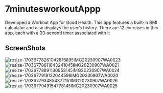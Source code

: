 # 7minutesworkoutAppp
Developed a Workout App for Good Health. This app features a built-in BMI calculator and also displays the user’s
history. There are 12 exercises in this app, each with a 30-second timer associated with it

## ScreenShots
![resize-17036778261042816895IMG20230907WA0023](https://github.com/harshitkumar18/7minutesworkoutAppp/assets/136173522/35cee4b3-176f-4a82-9f03-0835a47b8c1c)   ![resize-17036778611643241045IMG20230907WA0021](https://github.com/harshitkumar18/7minutesworkoutAppp/assets/136173522/a5160fc3-6a87-4264-b4e7-9d3ef2204f1f)
![resize-17036778891136953145IMG20230907WA0024](https://github.com/harshitkumar18/7minutesworkoutAppp/assets/136173522/75048aea-6a6d-4106-b76e-76bb43514062)   ![resize-1703677918132044596IMG20230907WA0020](https://github.com/harshitkumar18/7minutesworkoutAppp/assets/136173522/da7944d0-9eee-49ae-b1c0-76b798a62eb1)
![resize-1703677934854372151IMG20230907WA0026](https://github.com/harshitkumar18/7minutesworkoutAppp/assets/136173522/508df6af-2a3f-410d-ab52-3a20a8c03b05)    ![resize-1703677949154778145IMG20230907WA0025](https://github.com/harshitkumar18/7minutesworkoutAppp/assets/136173522/aa7762c7-6385-498c-90f6-428f82bd0a99)
